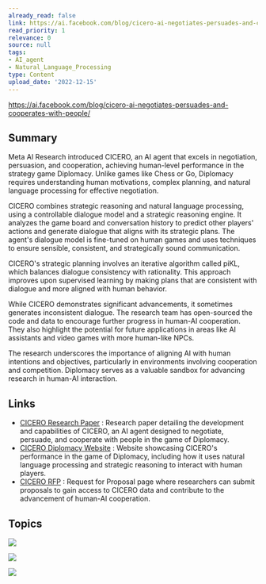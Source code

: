 ```yaml
---
already_read: false
link: https://ai.facebook.com/blog/cicero-ai-negotiates-persuades-and-cooperates-with-people/
read_priority: 1
relevance: 0
source: null
tags:
- AI_agent
- Natural_Language_Processing
type: Content
upload_date: '2022-12-15'
---
```


https://ai.facebook.com/blog/cicero-ai-negotiates-persuades-and-cooperates-with-people/
## Summary

Meta AI Research introduced CICERO, an AI agent that excels in negotiation, persuasion, and cooperation, achieving human-level performance in the strategy game Diplomacy. Unlike games like Chess or Go, Diplomacy requires understanding human motivations, complex planning, and natural language processing for effective negotiation.

CICERO combines strategic reasoning and natural language processing, using a controllable dialogue model and a strategic reasoning engine. It analyzes the game board and conversation history to predict other players' actions and generate dialogue that aligns with its strategic plans. The agent's dialogue model is fine-tuned on human games and uses techniques to ensure sensible, consistent, and strategically sound communication.

CICERO's strategic planning involves an iterative algorithm called piKL, which balances dialogue consistency with rationality. This approach improves upon supervised learning by making plans that are consistent with dialogue and more aligned with human behavior.

While CICERO demonstrates significant advancements, it sometimes generates inconsistent dialogue. The research team has open-sourced the code and data to encourage further progress in human-AI cooperation. They also highlight the potential for future applications in areas like AI assistants and video games with more human-like NPCs.

The research underscores the importance of aligning AI with human intentions and objectives, particularly in environments involving cooperation and competition. Diplomacy serves as a valuable sandbox for advancing research in human-AI interaction.
## Links

- [CICERO Research Paper](https://arxiv.org/pdf/1910.13461.pdf) : Research paper detailing the development and capabilities of CICERO, an AI agent designed to negotiate, persuade, and cooperate with people in the game of Diplomacy.
- [CICERO Diplomacy Website](https://ai.facebook.com/research/cicero/diplomacy/) : Website showcasing CICERO's performance in the game of Diplomacy, including how it uses natural language processing and strategic reasoning to interact with human players.
- [CICERO RFP](https://ai.facebook.com/research/request-for-proposal/towards-human-AI-cooperation/) : Request for Proposal page where researchers can submit proposals to gain access to CICERO data and contribute to the advancement of human-AI cooperation.

## Topics

![](topics/Concept/CICERO)

![](topics/Concept/Dialogue%20aware%20strategy%20planning)

![](topics/Model/piKL)